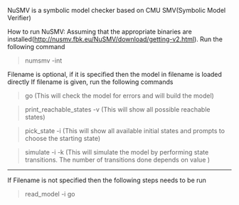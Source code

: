 NuSMV is a symbolic model checker based on 	CMU SMV(Symbolic Model Verifier)

How to run NuSMV:
Assuming that the appropriate binaries are installed(http://nusmv.fbk.eu/NuSMV/download/getting-v2.html). Run the following command
>numsmv -int <filename>

Filename is optional, if it is specified then the model in filename is loaded directly
If filename is given, run the following commands

>go  (This will check the model for errors and will build the model)

>print_reachable_states -v (This will show all possible reachable states)

>pick_state -i (This will show all available initial states and prompts to choose the starting state)

>simulate -i -k <number> (This will simulate the model by performing state transitions. The number of transitions done depends on value <number>)

--------------------------------------------------------------------
If Filename is not specified then the following steps needs to be run
>read_model -i <filename>
>go